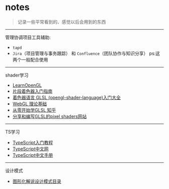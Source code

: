 # notes
 >记录一些平常看到的、感觉以后会用到的东西
---
  管理协调项目工具辅助:
  - `tapd`
  - `Jira`（项目管理与事务跟踪）  和 `Confluence`（团队协作与知识分享） ps:这两个一般配合使用

---
shader学习
  - [LearnOpenGL](https://learnopengl-cn.github.io/intro/)
  - [片段着色器入门指南](https://thebookofshaders.com/?lan=ch)
  - [着色器语言 GLSL (opengl-shader-language)入门大全 ](https://github.com/wshxbqq/GLSL-Card)
  - [WebGL 理论基础](https://webglfundamentals.org/webgl/lessons/zh_cn/)
  - [从零开始学GLSL 知乎](https://zhuanlan.zhihu.com/c_1083379413340438528)
  - [分享和编写GLSL的pixel shaders网站](https://www.shadertoy.com/)

---
TS学习
  - [TypeScript入门教程](https://ts.xcatliu.com/)
  - [TypeScript中文网](https://www.tslang.cn/docs/home.html)
  - [TypeScript中文手册](https://typescript.bootcss.com/tutorials/typescript-in-5-minutes.html)

---
设计模式
  - [图形化解说设计模式目录](https://refactoringguru.cn/design-patterns/catalog)
